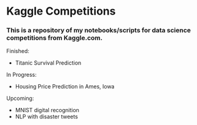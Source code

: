 # Kaggle Competitions
### This is a repository of my notebooks/scripts for data science competitions from Kaggle.com. 

Finished: 
* Titanic Survival Prediction

In Progress: 
* Housing Price Prediction in Ames, Iowa

Upcoming:
* MNIST digital recognition
* NLP with disaster tweets
